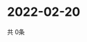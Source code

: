 # 2022-02-20
  共 0条

  <!-- BEGIN -->
  <!-- 最后更新时间Sun Feb 20 2022 12:08:03 GMT+0000 (Coordinated Universal Time) -->
  
  <!-- END -->
  
  